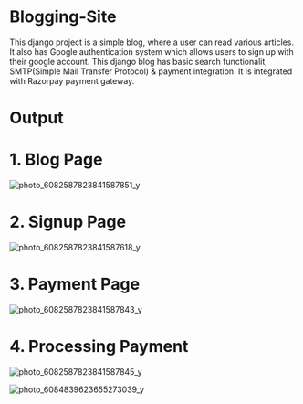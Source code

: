 # Blogging-Site

This django project is a simple blog, where a user can read various articles.
It also has Google authentication system which allows users to sign up with their google account.
This django blog has basic search functionalit, SMTP(Simple Mail Transfer Protocol) & payment integration.
It is integrated with Razorpay payment gateway.

# Output

# 1. Blog Page

![photo_6082587823841587851_y](https://user-images.githubusercontent.com/110036963/205551969-7c3bcd53-7fe2-44e1-bec1-0cf9ee743f97.jpg)

 # 2. Signup Page
 ![photo_6082587823841587618_y](https://user-images.githubusercontent.com/110036963/205552286-aa6e11d1-8c36-4d26-a16e-ace72cf8e653.jpg)

# 3. Payment Page
![photo_6082587823841587843_y](https://user-images.githubusercontent.com/110036963/205552418-bb337abc-a9b0-489a-b95f-98783c16d508.jpg)

# 4. Processing Payment
![photo_6082587823841587845_y](https://user-images.githubusercontent.com/110036963/205552596-9fdb18b2-b3f6-4983-a9e7-1f4bf3e2087a.jpg)

![photo_6084839623655273039_y](https://user-images.githubusercontent.com/110036963/205552699-6ebc6aa0-007c-44b9-a272-9c4fb6f1d251.jpg)
